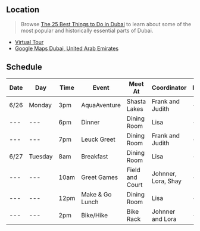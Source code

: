 ## Location
> Browse [The 25 Best Things to Do in Dubai](https://www.cntraveler.com/gallery/best-things-to-do-in-dubai) to learn about some of the most popular and historically essential parts of Dubai. 
- [Virtual Tour](https://www.airpano.com/360photo/uae-dubai-city-virtual-tour/)
- [Google Maps Dubai, United Arab Emirates](https://www.google.com/maps/place/Dubai+-+United+Arab+Emirates/@25.0760224,55.2274879,10z/data=!3m1!4b1!4m5!3m4!1s0x3e5f43496ad9c645:0xbde66e5084295162!8m2!3d25.2048493!4d55.2707828)

## Schedule

| Date | Day | Time | Event | Meet At | Coordinator | Breakfast | Lunch | Dinner |
| --- | --- | --- | --- | --- | --- | --- | --- | --- |
| 6/26 | Monday | 3pm | AquaAventure | Shasta Lakes | Frank and Judith |---|---|---|
| --- | --- | 6pm | Dinner | Dining Room | Lisa |---|---|---|
| --- | --- | 7pm | Leuck Greet | Dining Room | Frank and Judith |---|---|---|
| 6/27 | Tuesday | 8am | Breakfast | Dining Room | Lisa |---|---|---|
| --- | --- | 10am | Greet Games | Field and Court | Johnner, Lora, Shay|---|---|---|
| --- | --- | 12pm | Make & Go Lunch | Dining Room | Lisa |---|---|---|
| --- | --- | 2pm | Bike/Hike | Bike Rack | Johnner and Lora |---|---|---|
